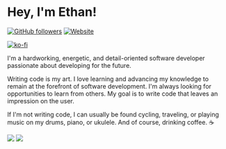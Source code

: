 # Hey, I'm Ethan!

[![GitHub followers](https://img.shields.io/github/followers/ethanelliott?label=Follow&logo=github&style=for-the-badge)](https://github.com/ethanelliott)
[![Website](https://img.shields.io/website?down_message=OFFLINE&label=ethanelliott.ca&style=for-the-badge&up_message=ONLINE&url=https%3A%2F%2Fethanelliott.ca)](https://ethanelliott.ca)

[![ko-fi](https://ko-fi.com/img/githubbutton_sm.svg)](https://ko-fi.com/K3K47FY1H)

I'm a hardworking, energetic, and detail-oriented software developer passionate about developing for the future.

Writing code is my art. I love learning and advancing my knowledge to remain at the forefront of software development. I'm always looking for opportunities to learn from others. My goal is to write code that leaves an impression on the user.

If I'm not writing code, I can usually be found cycling, traveling, or playing music on my drums, piano, or ukulele. And of course, drinking coffee. :coffee:

<img src="https://github-readme-stats.vercel.app/api?username=ethanelliott&show_icons=true&include_all_commits=true">

<img src="https://github-readme-stats.vercel.app/api/top-langs/?username=ethanelliott&layout=compact">
